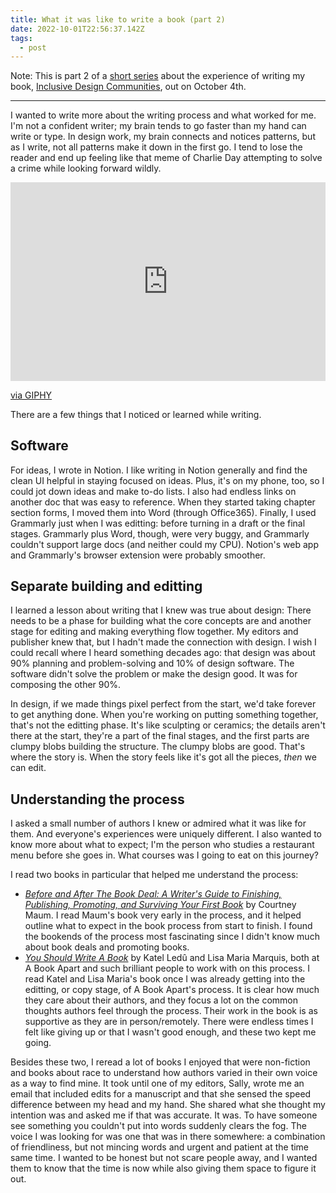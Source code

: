 ```yaml
---
title: What it was like to write a book (part 2)
date: 2022-10-01T22:56:37.142Z
tags:
  - post
---
```

 Note: This is part 2 of a [short series](https://samkapila.com/2022/09/27/what-it-was-like-to-write-a-book-(part-1)/) about the experience of writing my book, [Inclusive Design Communities](https://abookapart.com/products/inclusive-design-communities), out on October 4th.

- - -

I wanted to write more about the writing process and what worked for me. I'm not a confident writer; my brain tends to go faster than my hand can write or type. In design work, my brain connects and notices patterns, but as I write, not all patterns make it down in the first go. I tend to lose the reader and end up feeling like that meme of Charlie Day attempting to solve a crime while looking forward wildly.

<div style="width:100%;height:0;padding-bottom:63%;position:relative;"><iframe src="https://giphy.com/embed/l0IylOPCNkiqOgMyA" width="100%" height="100%" style="position:absolute" frameBorder="0" class="giphy-embed" allowFullScreen></iframe></div><p><a href="https://giphy.com/gifs/fx-charlie-always-sunny-l0IylOPCNkiqOgMyA">via GIPHY</a></p>

There are a few things that I noticed or learned while writing.

## Software

For ideas, I wrote in Notion. I like writing in Notion generally and find the clean UI helpful in staying focused on ideas. Plus, it's on my phone, too, so I could jot down ideas and make to-do lists. I also had endless links on another doc that was easy to reference. When they started taking chapter section forms, I moved them into Word (through Office365). Finally, I used Grammarly just when I was editting: before turning in a draft or the final stages. Grammarly plus Word, though, were very buggy, and Grammarly couldn't support large docs (and neither could my CPU). Notion's web app and Grammarly's browser extension were probably smoother.



## Separate building and editting

I learned a lesson about writing that I knew was true about design: There needs to be a phase for building what the core concepts are and another stage for editing and making everything flow together. My editors and publisher knew that, but I hadn't made the connection with design. I wish I could recall where I heard something decades ago: that design was about 90% planning and problem-solving and 10% of design software. The software didn't solve the problem or make the design good. It was for composing the other 90%. 

In design, if we made things pixel perfect from the start, we'd take forever to get anything done. When you're working on putting something together, that's not the editting phase. It's like sculpting or ceramics; the details aren't there at the start, they're a part of the final stages, and the first parts are clumpy blobs building the structure. The clumpy blobs are good. That's where the story is. When the story feels like it's got all the pieces, *then* we can edit. 

## Understanding the process

I asked a small number of authors I knew or admired what it was like for them. And everyone's experiences were uniquely different. I also wanted to know more about what to expect; I'm the person who studies a restaurant menu before she goes in. What courses was I going to eat on this journey?

I read two books in particular that helped me understand the process:

* *[Before and After The Book Deal: A Writer's Guide to Finishing, Publishing, Promoting, and Surviving Your First Book](https://bookshop.org/books/before-and-after-the-book-deal-a-writer-s-guide-to-finishing-publishing-promoting-and-surviving-your-first-book-67a64da2-29cb-480b-9142-1355f857c3b2/9781948226400)* by Courtney Maum. I read Maum's book very early in the process, and it helped outline what to expect in the book process from start to finish. I found the bookends of the process most fascinating since I didn't know much about book deals and promoting books.
* *[You Should Write A Book](https://abookapart.com/products/you-should-write-a-book)* by Katel Ledû and Lisa Maria Marquis, both at A Book Apart and such brilliant people to work with on this process. I read Katel and Lisa Maria's book once I was already getting into the editting, or copy stage, of A Book Apart's process. It is clear how much they care about their authors, and they focus a lot on the common thoughts authors feel through the process. Their work in the book is as supportive as they are in person/remotely. There were endless times I felt like giving up or that I wasn't good enough, and these two kept me going. 

Besides these two, I reread a lot of books I enjoyed that were non-fiction and books about race to understand how authors varied in their own voice as a way to find mine. It took until one of my editors, Sally, wrote me an email that included edits for a manuscript and that she sensed the speed difference between my head and my hand. She shared what she thought my intention was and asked me if that was accurate. It was. To have someone see something you couldn't put into words suddenly clears the fog. The voice I was looking for was one that was in there somewhere: a combination of friendliness, but not mincing words and urgent and patient at the time same time. I wanted to be honest but not scare people away, and I wanted them to know that the time is now while also giving them space to figure it out.